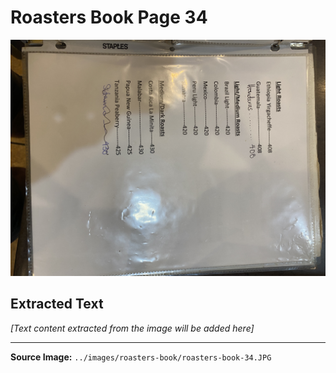 # Roasters Book Page 34

![Roasters Book Page 34](../images/roasters-book/roasters-book-34.JPG)

## Extracted Text

*[Text content extracted from the image will be added here]*

---

**Source Image:** `../images/roasters-book/roasters-book-34.JPG`
